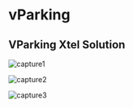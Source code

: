 # vParking
VParking Xtel Solution
----------------------

![capture1](https://cloud.githubusercontent.com/assets/14974542/21088026/4a7b8580-c05e-11e6-879d-7cd160b29570.PNG)

![capture2](https://cloud.githubusercontent.com/assets/14974542/21088028/4ee71b34-c05e-11e6-9a31-ace904ec8750.PNG)

![capture3](https://cloud.githubusercontent.com/assets/14974542/21088029/5111ff82-c05e-11e6-9f9a-262f8ebf0458.PNG)